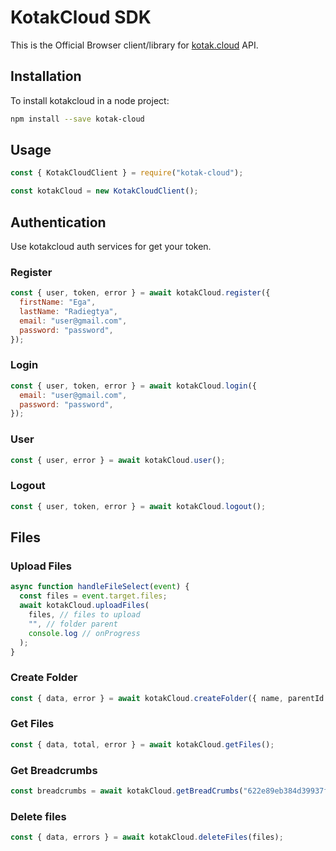 # KotakCloud SDK

This is the Official Browser client/library for [kotak.cloud](kotak.cloud) API.

## Installation

To install kotakcloud in a node project:

```bash
npm install --save kotak-cloud
```

## Usage

```js
const { KotakCloudClient } = require("kotak-cloud");

const kotakCloud = new KotakCloudClient();
```

## Authentication

Use kotakcloud auth services for get your token.

### Register

```js
const { user, token, error } = await kotakCloud.register({
  firstName: "Ega",
  lastName: "Radiegtya",
  email: "user@gmail.com",
  password: "password",
});
```

### Login

```js
const { user, token, error } = await kotakCloud.login({
  email: "user@gmail.com",
  password: "password",
});
```

### User

```js
const { user, error } = await kotakCloud.user();
```

### Logout

```js
const { user, token, error } = await kotakCloud.logout();
```

## Files

### Upload Files

```js
async function handleFileSelect(event) {
  const files = event.target.files;
  await kotakCloud.uploadFiles(
    files, // files to upload
    "", // folder parent
    console.log // onProgress
  );
}
```

### Create Folder

```js
const { data, error } = await kotakCloud.createFolder({ name, parentId });
```

### Get Files

```js
const { data, total, error } = await kotakCloud.getFiles();
```

### Get Breadcrumbs

```js
const breadcrumbs = await kotakCloud.getBreadCrumbs("622e89eb384d39937fd79777");
```

### Delete files

```js
const { data, errors } = await kotakCloud.deleteFiles(files);
```
